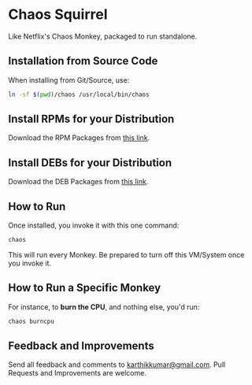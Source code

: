 # Chaos Squirrel

Like Netflix's Chaos Monkey, packaged to run standalone.

## Installation from Source Code

When installing from Git/Source, use:

```bash
ln -sf $(pwd)/chaos /usr/local/bin/chaos
```

## Install RPMs for your Distribution

Download the RPM Packages from [this link](https://software.opensuse.org//download.html?project=home%3Aguilt&package=ChaosSquirrel).

## Install DEBs for your Distribution

Download the DEB Packages from [this link](https://software.opensuse.org//download.html?project=home%3Aguilt&package=chaossquirrel).

## How to Run

Once installed, you invoke it with this one command:

```bash
chaos
```

This will run every Monkey. Be prepared to turn off this VM/System once you invoke it.

## How to Run a Specific Monkey

For instance, to **burn the CPU**, and nothing else, you'd run:

```bash
chaos burncpu
```

## Feedback and Improvements

Send all feedback and comments to <karthikkumar@gmail.com>. Pull Requests 
and Improvements are welcome.
